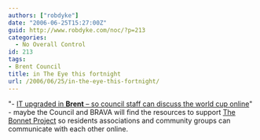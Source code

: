 ```yaml
---
authors: ["robdyke"]
date: "2006-06-25T15:27:00Z"
guid: http://www.robdyke.com/noc/?p=213
categories:
  - No Overall Control
id: 213
tags:
- Brent Council
title: in The Eye this fortnight
url: /2006/06/25/in-the-eye-this-fortnight/
---
```

"- [IT upgraded in **Brent** – so council staff can discuss the world cup online](http://www.private-eye.co.uk/sections.php?section_link=rotten_boroughs&#38; "Private Eye")" - maybe the Council and BRAVA will find the resources to support [The Bonnet Project](http://www.bonnet.me.uk/ "Bonnet Project") so residents associations and community groups can communicate with each other online.